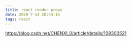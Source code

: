 ```yaml
---
title: react render props
date: 2020-7-14 20:44:15
tags: react
---
```


https://blog.csdn.net/CHENXI_0/article/details/108300521
